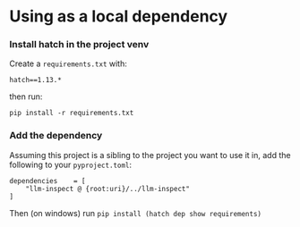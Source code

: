 # Using as a local dependency

### Install hatch in the project venv

Create a `requirements.txt` with:

```
hatch==1.13.*
```

then run:

```
pip install -r requirements.txt
```

### Add the dependency

Assuming this project is a sibling to the project you want to use it in, add the following to your `pyproject.toml`:

```
dependencies    = [
    "llm-inspect @ {root:uri}/../llm-inspect"
]
```

Then (on windows) run `pip install (hatch dep show requirements)`